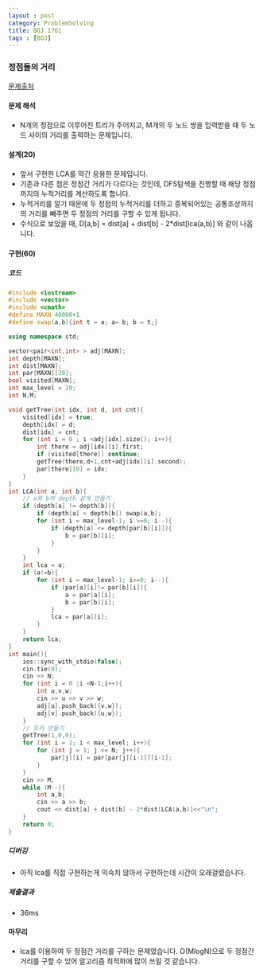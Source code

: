 ```yaml
---
layout : post
category: ProblemSolving
title: BOJ 1761
tags : [BOJ]
---
```

### 정점들의 거리

[문제출처](https://www.acmicpc.net/problem/1761)

#### 문제 해석
  
- N개의 정점으로 이루어진 트리가 주어지고, M개의 두 노드 쌍을 입력받을 때 두 노드 사이의 거리를 출력하는 문제입니다.

#### 설계(20)

- 앞서 구현한 LCA를 약간 응용한 문제입니다.
- 기존과 다른 점은 정점간 거리가 다르다는 것인데, DFS탐색을 진행할 때 해당 정점까지의 누적거리를 계산하도록 합니다.
- 누적거리를 알기 때문에 두 정점의 누적거리를 더하고 중복되어있는 공통조상까지의 거리를 빼주면 두 정점의 거리를 구할 수 있게 됩니다.
- 수식으로 보았을 때, D[a,b] = dist[a] + dist[b] - 2*dist[lca(a,b)] 와 같이 나옵니다.

#### 구현(60)

##### 코드

```cpp
#include <iostream>
#include <vector>
#include <cmath>
#define MAXN 40000+1
#define swap(a,b){int t = a; a= b; b = t;}

using namespace std;

vector<pair<int,int> > adj[MAXN];
int depth[MAXN];
int dist[MAXN];
int par[MAXN][20];
bool visited[MAXN];
int max_level = 20;
int N,M;

void getTree(int idx, int d, int cnt){
    visited[idx] = true;
    depth[idx] = d;
    dist[idx] = cnt;
    for (int i = 0 ; i <adj[idx].size(); i++){
        int there = adj[idx][i].first;
        if (visited[there]) continue;
        getTree(there,d+1,cnt+adj[idx][i].second);
        par[there][0] = idx;
    }
}
int LCA(int a, int b){
    // a와 b의 depth 같게 만들기
    if (depth[a] != depth[b]){
        if (depth[a] > depth[b]) swap(a,b);
        for (int i = max_level-1; i >=0; i--){
            if (depth[a] <= depth[par[b][i]]){
                b = par[b][i];
            }
        }
    }
    int lca = a;
    if (a!=b){
        for (int i = max_level-1; i>=0; i--){
            if (par[a][i]!= par[b][i]){
                a = par[a][i];
                b = par[b][i];
            }
            lca = par[a][i];
        }
    }
    return lca;
}
int main(){
    ios::sync_with_stdio(false);
    cin.tie(0);
    cin >> N;
    for (int i = 0 ;i <N-1;i++){
        int u,v,w;
        cin >> u >> v >> w;
        adj[u].push_back({v,w});
        adj[v].push_back({u,w});
    }
    // 트리 만들기
    getTree(1,0,0);
    for (int i = 1; i < max_level; i++){
        for (int j = 1; j <= N; j++){
            par[j][i] = par[par[j][i-1]][i-1];
        }
    }
    cin >> M;
    while (M--){
        int a,b;
        cin >> a >> b;
        cout << dist[a] + dist[b] - 2*dist[LCA(a,b)]<<"\n";
    }
    return 0;
}
```

##### 디버깅

- 아직 lca를 직접 구현하는게 익숙치 않아서 구현하는데 시간이 오래걸렸습니다.

##### 제출결과

- 36ms

#### 마무리

- lca를 이용하여 두 정점간 거리를 구하는 문제였습니다. O(MlogN)으로 두 정점간 거리를 구할 수 있어 알고리즘 최적화에 많이 쓰일 것 같습니다.
